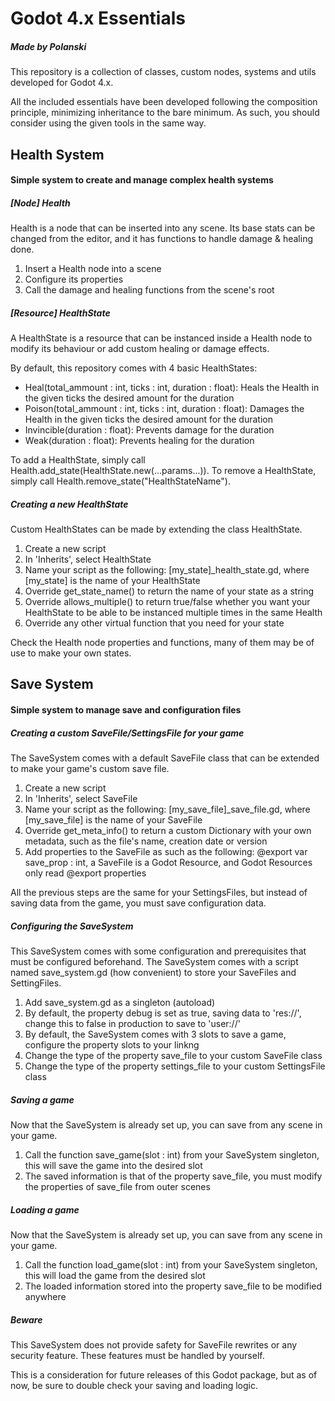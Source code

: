 # Godot 4.x Essentials
##### Made by Polanski

This repository is a collection of classes, custom nodes, systems and utils developed for Godot 4.x.

All the included essentials have been developed following the composition principle, minimizing inheritance to the bare minimum. As such, you should consider using the given tools in the same way.

## Health System
#### Simple system to create and manage complex health systems
##### [Node] Health
Health is a node that can be inserted into any scene. Its base stats can be changed from the editor, and it has functions to handle damage & healing done.
1. Insert a Health node into a scene
2. Configure its properties
3. Call the damage and healing functions from the scene's root

##### [Resource] HealthState
A HealthState is a resource that can be instanced inside a Health node to modify its behaviour or add custom healing or damage effects.

By default, this repository comes with 4 basic HealthStates:
- Heal(total_ammount : int, ticks : int, duration : float): Heals the Health in the given ticks the desired amount for the duration
- Poison(total_ammount : int, ticks : int, duration : float): Damages the Health in the given ticks the desired amount for the duration
- Invincible(duration : float): Prevents damage for the duration
- Weak(duration : float): Prevents healing for the duration

To add a HealthState, simply call Health.add_state(HealthState.new(...params...)).
To remove a HealthState, simply call Health.remove_state("HealthStateName").

##### Creating a new HealthState
Custom HealthStates can be made by extending the class HealthState.
1. Create a new script
2. In 'Inherits', select HealthState
3. Name your script as the following: [my_state]_health_state.gd, where [my_state] is the name of your HealthState
4. Override get_state_name() to return the name of your state as a string
4. Override allows_multiple() to return true/false whether you want your HealthState to be able to be instanced multiple times in the same Health
5. Override any other virtual function that you need for your state

Check the Health node properties and functions, many of them may be of use to make your own states.

## Save System
#### Simple system to manage save and configuration files
##### Creating a custom SaveFile/SettingsFile for your game
The SaveSystem comes with a default SaveFile class that can be extended to make your game's custom save file.
1. Create a new script
2. In 'Inherits', select SaveFile
3. Name your script as the following: [my_save_file]_save_file.gd, where [my_save_file] is the name of your SaveFile
4. Override get_meta_info() to return a custom Dictionary with your own metadata, such as the file's name, creation date or version
5. Add properties to the SaveFile as such as the following: @export var save_prop : int, a SaveFile is a Godot Resource, and Godot Resources only read @export properties

All the previous steps are the same for your SettingsFiles, but instead of saving data from the game, you must save configuration data.

##### Configuring the SaveSystem
This SaveSystem comes with some configuration and prerequisites that must be configured beforehand.
The SaveSystem comes with a script named save_system.gd (how convenient) to store your SaveFiles and SettingFiles.
1. Add save_system.gd as a singleton (autoload)
2. By default, the property debug is set as true, saving data to 'res://', change this to false in production to save to 'user://'
3. By default, the SaveSystem comes with 3 slots to save a game, configure the property slots to your linkng
4. Change the type of the property save_file to your custom SaveFile class
5. Change the type of the property settings_file to your custom SettingsFile class

##### Saving a game
Now that the SaveSystem is already set up, you can save from any scene in your game.
1. Call the function save_game(slot : int) from your SaveSystem singleton, this will save the game into the desired slot
2. The saved information is that of the property save_file, you must modify the properties of save_file from outer scenes

##### Loading a game
Now that the SaveSystem is already set up, you can save from any scene in your game.
1. Call the function load_game(slot : int) from your SaveSystem singleton, this will load the game from the desired slot
2. The loaded information stored into the property save_file to be modified anywhere

##### Beware
This SaveSystem does not provide safety for SaveFile rewrites or any security feature. These features must be handled by yourself.

This is a consideration for future releases of this Godot package, but as of now, be sure to double check your saving and loading logic.
